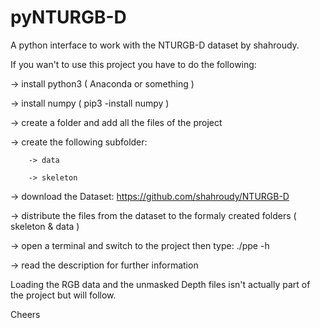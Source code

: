 # pyNTURGB-D

A python interface to work with the NTURGB-D dataset by shahroudy.

If you wan't to use this project you have to do the following:

  -> install python3 ( Anaconda or something )
  
  -> install numpy ( pip3 -install numpy )
  
  -> create a folder and add all the files of the project
  
  -> create the following subfolder: 
  
        -> data 
        
        -> skeleton
  
  -> download the Dataset: https://github.com/shahroudy/NTURGB-D
  
  -> distribute the files from the dataset to the formaly created folders ( skeleton & data )
  
  -> open a terminal and switch to the project then type: ./ppe -h 
  
  -> read the description for further information
  
Loading the RGB data and the unmasked Depth files isn't actually part of the project but will follow.

Cheers
  

  
  
